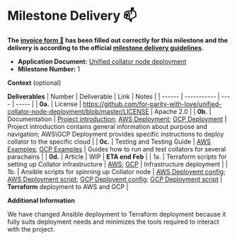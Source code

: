 # Milestone Delivery :mailbox:


**The [invoice form :pencil:](https://docs.google.com/forms/d/e/1FAIpQLSfmNYaoCgrxyhzgoKQ0ynQvnNRoTmgApz9NrMp-hd8mhIiO0A/viewform) has been filled out correctly for this milestone and the delivery is according to the official [milestone delivery guidelines](https://github.com/w3f/Grants-Program/blob/master/docs/Support%20Docs/milestone-deliverables-guidelines.md).**  

* **Application Document:** [Unified collator node deployment](https://github.com/w3f/Grants-Program/blob/master/applications/unified_collator_node_deployment.md)
* **Milestone Number:** 1

**Context** (optional)


**Deliverables**
| Number | Deliverable | Link | Notes |
| ------ | ----------- | ---- | ----- |
| **0a.** | License | https://github.com/for-parity-with-love/unified-collator-node-deployment/blob/master/LICENSE | Apache 2.0 |
| **0b.** | Documentation | [Project introduction](https://github.com/for-parity-with-love/unified-collator-node-deployment/blob/master/README.md); [AWS Deployment](https://github.com/for-parity-with-love/unified-collator-node-deployment/blob/master/AWS/README.MD); [GCP Deployment](https://github.com/for-parity-with-love/unified-collator-node-deployment/blob/master/GCP/README.MD) | Project introduction contains general information about purpose and navigation; AWS\GCP Deployment provides specific instructions to deploy collator to the specific cloud |
| **0c.** | Testing and Testing Guide |	[AWS Examples](https://github.com/for-parity-with-love/unified-collator-node-deployment/tree/master/AWS/examples); [GCP Examples](https://github.com/for-parity-with-love/unified-collator-node-deployment/tree/master/GCP/examples) | Guides how to run and test collators for several parachains |
| **0d.** | Article | WIP | **ETA end Feb** |
| 1a. | Terraform scripts for setting up Collator infrastructure | [AWS](https://github.com/for-parity-with-love/unified-collator-node-deployment/tree/master/AWS); [GCP](https://github.com/for-parity-with-love/unified-collator-node-deployment/tree/master/GCP) | Infrastructure deployment |
| 1b. | Ansible scripts for spinning up Collator node | [AWS Deployemt config](https://github.com/for-parity-with-love/unified-collator-node-deployment/blob/master/AWS/terraform.tfvars); [AWS Deployment script](https://github.com/for-parity-with-love/unified-collator-node-deployment/blob/master/AWS/collator.tf); [GCP Deployemt config](https://github.com/for-parity-with-love/unified-collator-node-deployment/blob/master/GCP/terraform.tfvars); [GCP Deployment script](https://github.com/for-parity-with-love/unified-collator-node-deployment/blob/master/GCP/collator.tf) | **Terraform** deployment to AWS and GCP |

**Additional Information**

We have changed Ansible deployment to Terraform deployment because it fully suits deployment needs and minimizes the tools required to interact with the project.